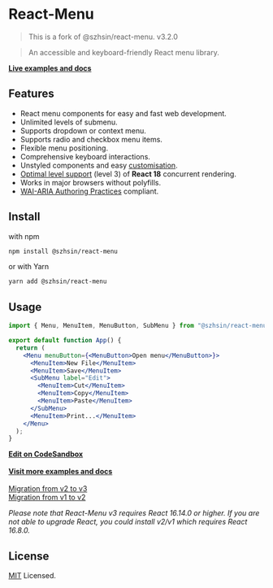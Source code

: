 # React-Menu

> This is a fork of @szhsin/react-menu. v3.2.0

> An accessible and keyboard-friendly React menu library.

**[Live examples and docs](https://szhsin.github.io/react-menu/)**

## Features

- React menu components for easy and fast web development.
- Unlimited levels of submenu.
- Supports dropdown or context menu.
- Supports radio and checkbox menu items.
- Flexible menu positioning.
- Comprehensive keyboard interactions.
- Unstyled components and easy [customisation](https://szhsin.github.io/react-menu/#styling).
- [Optimal level support](https://github.com/reactwg/react-18/discussions/70) (level 3) of **React 18** concurrent rendering.
- Works in major browsers without polyfills.
- [WAI-ARIA Authoring Practices](https://www.w3.org/WAI/ARIA/apg/patterns/menu/) compliant.

## Install

with npm

```bash
npm install @szhsin/react-menu
```

or with Yarn

```bash
yarn add @szhsin/react-menu
```

## Usage

```jsx
import { Menu, MenuItem, MenuButton, SubMenu } from "@szhsin/react-menu";

export default function App() {
  return (
    <Menu menuButton={<MenuButton>Open menu</MenuButton>}>
      <MenuItem>New File</MenuItem>
      <MenuItem>Save</MenuItem>
      <SubMenu label="Edit">
        <MenuItem>Cut</MenuItem>
        <MenuItem>Copy</MenuItem>
        <MenuItem>Paste</MenuItem>
      </SubMenu>
      <MenuItem>Print...</MenuItem>
    </Menu>
  );
}
```

**[Edit on CodeSandbox](https://codesandbox.io/s/react-menu-starter-3ez3c)**<br>  
**[Visit more examples and docs](https://szhsin.github.io/react-menu/)**<br><br>
[Migration from v2 to v3](https://github.com/szhsin/react-menu/wiki/Migration-from-v2-to-v3)<br>
[Migration from v1 to v2](https://github.com/szhsin/react-menu/wiki/Migration-from-v1-to-v2)

_Please note that React-Menu v3 requires React 16.14.0 or higher. If you are not able to upgrade React, you could install v2/v1 which requires React 16.8.0._

## License

[MIT](https://github.com/szhsin/react-menu/blob/master/LICENSE) Licensed.
